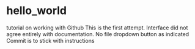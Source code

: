 # hello_world
tutorial on working with Github
This is the first attempt.
Interface did not agree entirely with documentation.  No file dropdown button as indicated
Commit is to stick with instructions
